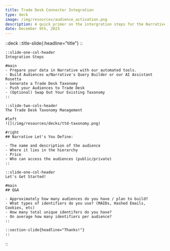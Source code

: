 ```yaml
---
title: Trade Desk Connector Integration
type: deck
image: /img/resources/audience_activation.png
description: A quick primer on the intergration steps for the Narrative / Trade Desk connector.
date: December 9th, 2023
---
```


::deck
    ::title-slide{:headline="title"}
    ::

    ::slide-one-col-header
    Integration Steps

    #main
    - Prepare your data in Narrative with our automated tools.
    - Build Audiences w/Narrative's Query Builder or our AI Assistant Rosetta
    - Generate a Trade Desk Taxonomy
    - Push your Audiences to Trade Desk
    - (Optional) Swap Out Your Existing Taxonomy
    ::

    ::slide-two-cols-header
    The Trade Desk Taxonomy Management

    #left
    ![](/img/resources/decks/ttd-taxonomy.png)

    #right
    ## Narrative Let's You Define:

    - The name and description of the audience
    - Where it lies in the hierarchy
    - Price
    - Who can access the audiences (public/private)
    ::

    ::slide-one-col-header
    Let's Get Started!

    #main
    ## Q&A

    - Approximately how many audiences do you have / plan to build?
    - What types of identifiers do you use? (MAIDs, Hashed Emails, Cookies, etc)
    - How many total unique identifers do you have?
    - On average how many identifiers per audience?
    ::

    ::section-slide{headline="Thanks!"}
    ::
::

